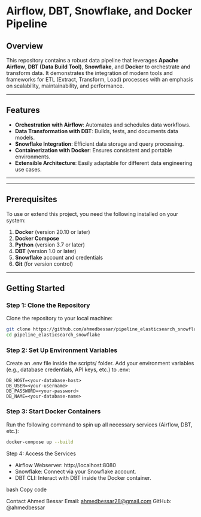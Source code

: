 # Airflow, DBT, Snowflake, and Docker Pipeline

## Overview

This repository contains a robust data pipeline that leverages **Apache Airflow**, **DBT (Data Build Tool)**, **Snowflake**, and **Docker** to orchestrate and transform data. It demonstrates the integration of modern tools and frameworks for ETL (Extract, Transform, Load) processes with an emphasis on scalability, maintainability, and performance.

---

## Features

- **Orchestration with Airflow**: Automates and schedules data workflows.
- **Data Transformation with DBT**: Builds, tests, and documents data models.
- **Snowflake Integration**: Efficient data storage and query processing.
- **Containerization with Docker**: Ensures consistent and portable environments.
- **Extensible Architecture**: Easily adaptable for different data engineering use cases.

---


---

## Prerequisites

To use or extend this project, you need the following installed on your system:

1. **Docker** (version 20.10 or later)
2. **Docker Compose**
3. **Python** (version 3.7 or later)
4. **DBT** (version 1.0 or later)
5. **Snowflake** account and credentials
6. **Git** (for version control)

---

## Getting Started

### Step 1: Clone the Repository

Clone the repository to your local machine:

```bash
git clone https://github.com/ahmedbessar/pipeline_elasticsearch_snowflake.git
cd pipeline_elasticsearch_snowflake
```

### Step 2: Set Up Environment Variables
Create an .env file inside the scripts/ folder.
Add your environment variables (e.g., database credentials, API keys, etc.) to .env:
```
DB_HOST=<your-database-host>
DB_USER=<your-username>
DB_PASSWORD=<your-password>
DB_NAME=<your-database-name>
```

### Step 3: Start Docker Containers
Run the following command to spin up all necessary services (Airflow, DBT, etc.):
```bash
docker-compose up --build
```

Step 4: Access the Services
- Airflow Webserver: http://localhost:8080
- Snowflake: Connect via your Snowflake account.
- DBT CLI: Interact with DBT inside the Docker container.


bash
Copy code

Contact
Ahmed Bessar
Email: ahmedbessar28@gmail.com
GitHub: @ahmedbessar
